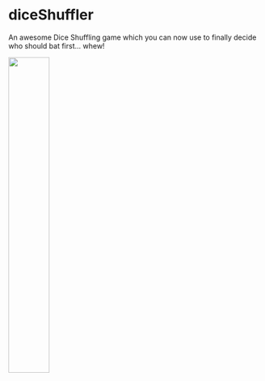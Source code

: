 # diceShuffler
An awesome Dice Shuffling game which you can now use to finally decide who should bat first... whew!

<img src= "https://user-images.githubusercontent.com/47297497/123499901-9548b100-d657-11eb-8f92-7e6543dfb7d2.png" width=40%>
